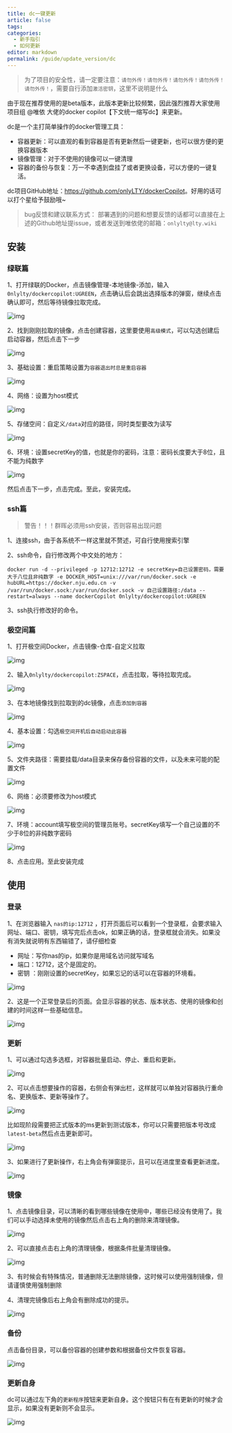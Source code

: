 ```yaml
---
title: dc一键更新
article: false
tags:
categories: 
  - 新手指引
  - 如何更新
editor: markdown
permalink: /guide/update_version/dc
---
```


> 为了项目的安全性，请一定要注意：`请勿外传！请勿外传！请勿外传！请勿外传！请勿外传！`，需要自行添加`激活密钥`，这里不说明是什么

由于现在推荐使用的是beta版本，此版本更新比较频繁，因此强烈推荐大家使用项目组 @唯依 大佬的docker copilot【下文统一缩写dc】来更新。

dc是一个主打简单操作的docker管理工具：
- 容器更新：可以直观的看到容器是否有更新然后一键更新，也可以很方便的更换容器版本
- 镜像管理：对于不使用的镜像可以一键清理
- 容器的备份与恢复：万一不幸遇到盘挂了或者更换设备，可以方便的一键复活。

dc项目GitHub地址：<https://github.com/onlyLTY/dockerCopilot>。好用的话可以打个星给予鼓励哦~

>bug反馈和建议联系方式： 部署遇到的问题和想要反馈的话都可以直接在上述的Github地址提issue，或者发送到唯依佬的邮箱：`onlylty@lty.wiki`

## 安装

### 绿联篇

1、打开绿联的Docker，点击镜像管理-本地镜像-添加，输入`0nlylty/dockercopilot:UGREEN`，点击确认后会跳出选择版本的弹窗，继续点击确认即可，然后等待镜像拉取完成。

![img](./images/0601.png)

2、找到刚刚拉取的镜像，点击创建容器，这里要使用`高级模式`，可以勾选创建后启动容器，然后点击下一步

![img](./images/0602.png)


3、基础设置：重启策略设置为`容器退出时总是重启容器`

![img](./images/0603.png)


4、网络：设置为host模式

![img](./images/0604.png)


5、存储空间：自定义`/data`对应的路径，同时类型要改为读写

![img](./images/0605.png)


6、环境：设置secretKey的值，也就是你的密码，注意：密码长度要大于8位，且不能为纯数字

![img](./images/0606.png)


然后点击下一步，点击完成。至此，安装完成。

### ssh篇

>警告！！！群晖必须用ssh安装，否则容易出现问题

1、连接ssh，由于各系统不一样这里就不赘述，可自行使用搜索引擎

2、ssh命令，自行修改两个中文处的地方：

```
docker run -d --privileged -p 12712:12712 -e secretKey=自己设置密码，需要大于八位且非纯数字 -e DOCKER_HOST=unix:///var/run/docker.sock -e hubURL=https://docker.nju.edu.cn -v /var/run/docker.sock:/var/run/docker.sock -v 自己设置路径:/data --restart=always --name dockerCopilot 0nlylty/dockercopilot:UGREEN
```

3、ssh执行修改好的命令。

### 极空间篇

1、打开极空间Docker，点击镜像-仓库-自定义拉取

![img](./images/0607.png)

2、输入`0nlylty/dockercopilot:ZSPACE`，点击拉取，等待拉取完成。

![img](./images/0608.png)

3、在本地镜像找到拉取到的dc镜像，点击`添加到容器`

![img](./images/0609.png)

4、基本设置：勾选`极空间开机后自动启动此容器`

![img](./images/0610.png)

5、文件夹路径：需要挂载/data目录来保存备份容器的文件，以及未来可能的配置文件

![img](./images/0611.png)

6、网络：必须要修改为host模式

![img](./images/0612.png)

7、环境：account填写极空间的管理员账号。secretKey填写一个自己设置的不少于8位的非纯数字密码

![img](./images/0613.png)

8、点击应用。至此安装完成

## 使用

### 登录

1、在浏览器输入 `nas的ip:12712` ，打开页面后可以看到一个登录框，会要求输入网址、端口、密钥，填写完后点击ok，如果正确的话，登录框就会消失。如果没有消失就说明有东西输错了，请仔细检查

- 网址：写你nas的ip，如果你是用域名访问就写域名
- 端口：12712，这个是固定的。
- 密钥 ：刚刚设置的secretKey，如果忘记的话可以在容器的环境看。

![img](./images/0614.png)

2、这是一个正常登录后的页面。会显示容器的状态、版本状态、使用的镜像和创建的时间这样一些基础信息。

![img](./images/0615.png)

### 更新

1、可以通过勾选多选框，对容器批量启动、停止、重启和更新。

![img](./images/0616.png)

2、可以点击想要操作的容器，右侧会有弹出栏，这样就可以单独对容器执行重命名、更换版本、更新等操作了。

![img](./images/0617.png)

比如现阶段需要把正式版本的ms更新到测试版本，你可以只需要把版本号改成`latest-beta`然后点击更新即可。

![img](./images/0624.png)


3、如果进行了更新操作，右上角会有弹窗提示，且可以在进度里查看更新进度。

![img](./images/0618.png)

### 镜像

1、点击镜像目录，可以清晰的看到哪些镜像在使用中，哪些已经没有使用了。我们可以手动选择未使用的镜像然后点击右上角的删除来清理镜像。

![img](./images/0619.png)

2、可以直接点击右上角的清理镜像，根据条件批量清理镜像。

![img](./images/0620.png)

3、有时候会有特殊情况，普通删除无法删除镜像，这时候可以使用强制镜像，但请谨慎使用强制删除

4、清理完镜像后右上角会有删除成功的提示。

![img](./images/0621.png)


### 备份

点击备份目录，可以备份容器的创建参数和根据备份文件恢复容器。

![img](./images/0622.png)

### 更新自身

dc可以通过左下角的`更新程序`按钮来更新自身。这个按钮只有在有更新的时候才会显示，如果没有更新则不会显示。

![img](./images/0623.png)



